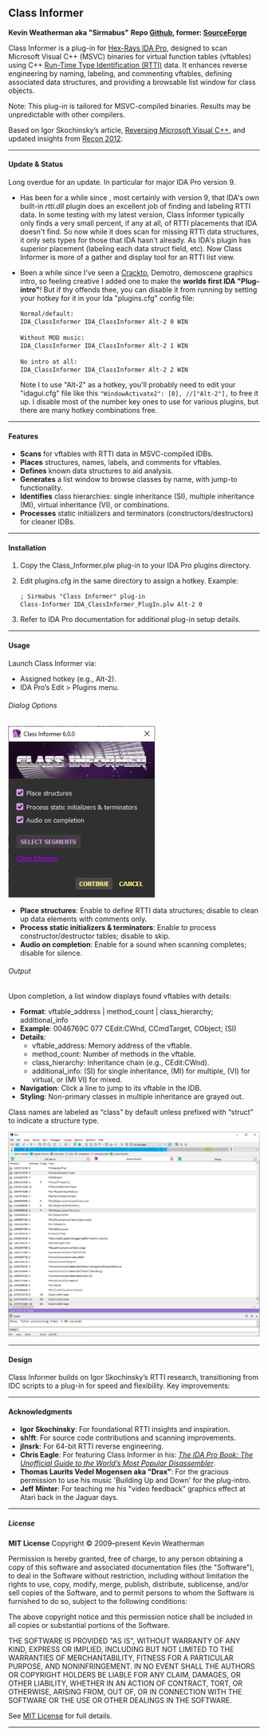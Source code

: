 ## Class Informer

**Kevin Weatherman aka "Sirmabus"**
**Repo [Github](https://github.com/kweatherman/IDA_ClassInformer_PlugIn), former: [SourceForge](https://sourceforge.net/projects/classinformer/)**  

Class Informer is a plug-in for [Hex-Rays IDA Pro](https://hex-rays.com/ida-pro/), designed to scan Microsoft Visual C++ (MSVC) binaries for virtual function tables (vftables) using C++ [Run-Time Type Identification (RTTI)](http://en.wikipedia.org/wiki/RTTI) data. It enhances reverse engineering by naming, labeling, and commenting vftables, defining associated data structures, and providing a browsable list window for class objects.

Note: This plug-in is tailored for MSVC-compiled binaries. Results may be unpredictable with other compilers.

Based on Igor Skochinsky’s article, [Reversing Microsoft Visual C++](http://www.openrce.org/articles/full_view/23), and updated insights from [Recon 2012](http://www.hexblog.com/wp-content/uploads/2012/06/Recon-2012-Skochinsky-Compiler-Internals.pdf).

------

#### Update & Status

Long overdue for an update. In particular for major IDA Pro version 9.

* Has been for a while since , most certainly with version 9, that IDA's own built-in *rtti.dll* plugin does an excellent job of finding and labeling RTTI data.
  In some testing with my latest version, Class Informer typically only finds a very small percent, if any at all, of RTTI placements that IDA doesn't find.
  So now while it does scan for missing RTTI data structures, it only sets types for those that IDA hasn't already. As IDA's plugin has superior placement (labeling each data struct field, etc). Now Class Informer is more of a gather and display tool for an RTTI list view.

* Been a while since I've seen a [Crackto](https://democyclopedia.wordpress.com/2019/03/26/c-for-cracktros/), Demotro, demoscene graphics intro, so feeling creative I added one to make the
   **worlds first IDA "Plug-intro"**!  But if thy offends thee, you can disable it from running by setting your hotkey for it in your Ida "plugins.cfg" config file:

  ```
  Normal/default:
  IDA_ClassInformer IDA_ClassInformer Alt-2 0 WIN
  
  Without MOD music:
  IDA_ClassInformer IDA_ClassInformer Alt-2 1 WIN
  
  No intro at all:
  IDA_ClassInformer IDA_ClassInformer Alt-2 2 WIN
  ```

  Note I to use "Alt-2" as a hotkey, you'll probably need to edit your "idagui.cfg" file like this `"WindowActivate2": [0], //["Alt-2"],` to free it up.
  I disable most of the number key ones to use for various plugins, but there are many hotkey combinations free.

------

#### Features

- **Scans** for vftables with RTTI data in MSVC-compiled IDBs.
- **Places** structures, names, labels, and comments for vftables.
- **Defines** known data structures to aid analysis.
- **Generates** a list window to browse classes by name, with jump-to functionality.
- **Identifies** class hierarchies: single inheritance (SI), multiple inheritance (MI), virtual inheritance (VI), or combinations.
- **Processes** static initializers and terminators (constructors/destructors) for cleaner IDBs.

------

#### Installation

1. Copy the Class_Informer.plw plug-in to your IDA Pro plugins directory.

2. Edit plugins.cfg in the same directory to assign a hotkey. Example:

   ```text
   ; Sirmabus "Class Informer" plug-in
   Class-Informer IDA_ClassInformer_PlugIn.plw Alt-2 0
   ```

3. Refer to IDA Pro documentation for additional plug-in setup details.

------

#### Usage

Launch Class Informer via:

- Assigned hotkey (e.g., Alt-2).
- IDA Pro’s Edit > Plugins menu.

###### Dialog Options

![dialog](/res/dialog.png)

- **Place structures**: Enable to define RTTI data structures; disable to clean up data elements with comments only.
- **Process static initializers & terminators**: Enable to process constructor/destructor tables; disable to skip.
- **Audio on completion**: Enable for a sound when scanning completes; disable for silence.

###### Output

Upon completion, a list window displays found vftables with details:

- **Format**: vftable_address | method_count | class_hierarchy; additional_info
- **Example**: 0046769C 077 CEdit:CWnd, CCmdTarget, CObject; (SI)
- **Details**:
  - vftable_address: Memory address of the vftable.
  - method_count: Number of methods in the vftable.
  - class_hierarchy: Inheritance chain (e.g., CEdit:CWnd).
  - additional_info: (SI) for single inheritance, (MI) for multiple, (VI) for virtual, or (MI VI) for mixed.
- **Navigation**: Click a line to jump to its vftable in the IDB.
- **Styling**: Non-primary classes in multiple inheritance are grayed out.

Class names are labeled as “class” by default unless prefixed with “struct” to indicate a structure type.

![view](/res/view.png)

------

#### Design

Class Informer builds on Igor Skochinsky’s RTTI research, transitioning from IDC scripts to a plug-in for speed and flexibility. Key improvements:

------

#### Acknowledgments

- **Igor Skochinsky**: For foundational RTTI insights and inspiration.
- **sh!ft**: For source code contributions and scanning improvements.
- **jlnsrk**: For 64-bit RTTI reverse engineering.
- **Chris Eagle**: For featuring Class Informer in his: *[The IDA Pro Book: The Unofficial Guide to the World’s Most Popular Disassembler](https://www.amazon.com/IDA-Pro-Book-Unofficial-Disassembler/dp/1593272898/)*.
- **Thomas Laurits Vedel Mogensen** **aka "Drax"**: For the gracious permission to use his music 'Building Up and Down' for the plug-intro.
- **Jeff Minter**:  For teaching me his "video feedback" graphics effect at Atari back in the Jaguar days.

------

##### License

**MIT License**
Copyright © 2009–present Kevin Weatherman  

Permission is hereby granted, free of charge, to any person obtaining a copy of this software and associated documentation files (the "Software"), to deal in the Software without restriction, including without limitation the rights to use, copy, modify, merge, publish, distribute, sublicense, and/or sell copies of the Software, and to permit persons to whom the Software is furnished to do so, subject to the following conditions:

The above copyright notice and this permission notice shall be included in all copies or substantial portions of the Software.

THE SOFTWARE IS PROVIDED "AS IS", WITHOUT WARRANTY OF ANY KIND, EXPRESS OR IMPLIED, INCLUDING BUT NOT LIMITED TO THE WARRANTIES OF MERCHANTABILITY, FITNESS FOR A PARTICULAR PURPOSE, AND NONINFRINGEMENT. IN NO EVENT SHALL THE AUTHORS OR COPYRIGHT HOLDERS BE LIABLE FOR ANY CLAIM, DAMAGES, OR OTHER LIABILITY, WHETHER IN AN ACTION OF CONTRACT, TORT, OR OTHERWISE, ARISING FROM, OUT OF, OR IN CONNECTION WITH THE SOFTWARE OR THE USE OR OTHER DEALINGS IN THE SOFTWARE.

See [MIT License](http://www.opensource.org/licenses/mit-license.php) for full details.

------

